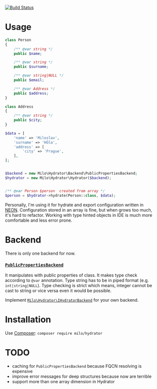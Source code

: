 [![Build Status](https://travis-ci.org/milo/hydrator.svg?branch=master)](https://travis-ci.org/milo/hydrator)



# Usage
```php
class Person
{
	/** @var string */
	public $name;

	/** @var string */
	public $surname;

	/** @var string|NULL */
	public $email;

	/** @var Address */
	public $address;
}

class Address
{
	/** @var string */
	public $city;
}

$data = [
	'name' => 'Miloslav',
	'surname' => 'Hůla',
	'address' => [
		'city' => 'Prague',
	],
];


$backend = new Milo\Hydrator\Backend\PublicPropertiesBackend;
$hydrator = new Milo\Hydrator\Hydrator($backend);


/** @var Person $person  created from array */
$person = $hydrator->hydrate(Person::class, $data);
```

Personally, I'm using it for hydrate and export configuration written in [NEON](https://ne-on.org/). Configuration
 stored in an array is fine, but when grows too much, it's hard to refactor. Working with type hinted objects in IDE
 is much more comfortable and less error prone.



# Backend
There is only one backend for now.


### [`PublicPropertiesBackend`](src/Hydrator/Backend/PublicPropertiesBackend.php )
It manipulates with public properties of class. It makes type check according to `@var` annotation.
 Type string has to be in piped format (e.g. `int|string|NULL`).
 Type checking is strict which means, integer cannot be cast to string or vice versa even it would be possible.

Implement [`Milo\Hydrator\IHydratorBackend`](src/Hydrator/IHydratorBackend.php) for your own backend.



# Installation
Use [Composer](https://getcomposer.org/): `composer require milo/hydrator`



# TODO
- caching for `PublicPropertiesBackend` because FQCN resolving is expensive
- improve error messages for deep structures because now are terrible
- support more than one array dimension in Hydrator
